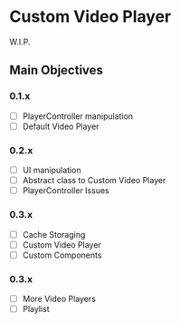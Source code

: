 # Custom Video Player


W.I.P.

## Main Objectives

### 0.1.x
- [ ] PlayerController manipulation  
- [ ] Default Video Player  

### 0.2.x
- [ ] UI manipulation  
- [ ] Abstract class to Custom Video Player  
- [ ] PlayerController Issues  

### 0.3.x
- [ ] Cache Storaging  
- [ ] Custom Video Player  
- [ ] Custom Components

### 0.3.x
- [ ] More Video Players
- [ ] Playlist